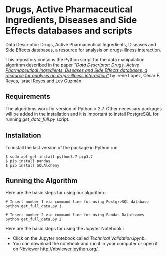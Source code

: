 # Drugs, Active Pharmaceutical Ingredients, Diseases and Side Effects databases and scripts

Data Descriptor: Drugs, Active Pharmaceutical Ingredients, Diseases and Side Effects databases, a resource for analysis on drugs-illness interaction.

This repository contains the Python script for the data manipulation algorithm described in the paper [_"Data Descriptor: Drugs, Active Pharmaceutical Ingredients, Diseases and Side Effects databases, a resource for analysis on drugs-illness interaction"_](https://XXXX.XXX) by Irene López, César F. Reyes, Israel Reyes and Lev Guzmán.

## Requirements
The algorithms work for version of Python >  2.7.
Other necessary packages will be added in the installation and it is important to install PostgreSQL for running *get_data_full.py* script.

## Installation
To install the last version of the package in Python run
```
$ sudo apt-get install python3.7 pip3.7
$ pip install pandas
$ pip install SQLAlchemy
```
## Running the Algorithm
Here are the basic steps for using our algorithm :

```
# Insert number 1 via command line for using PostgreSQL database
python get_full_data.py 1
```
```
# Insert number 2 via command line for using Pandas Dataframes
python get_full_data.py 2
```
Here are the basic steps for using the Jupyter Notebook :
* Click on the Jupyter notebook called *Technical Validation.ipynb*.
* You can download the notebook and run it in your computer or open it on Nbviewer http://nbviewer.ipython.org/.


